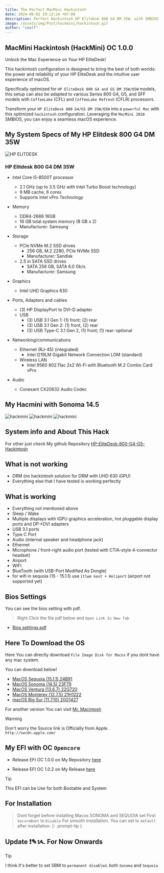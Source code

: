 ```yaml
---
title: The Perfect MacMini Hackintosh
date: 2024-06-02 19:13:24 +07:00
description: Perfect Hackintosh HP Elitdesk 800 G4 DM 35W, with SMBIOS MACMINI 2018
image: /assets/img/Post/hackmini/hackintosh.gif
author: "cmalf"
---
```


## MacMini Hackintosh (HackMini) OC 1.0.0

Unlock the Mac Experience on Your HP EliteDesk!

This hackintosh configuration is designed to bring the best of both worlds: the power and reliability of your HP EliteDesk and the intuitive user experience of macOS.

Specifically optimized for `HP EliteDesk 800 G4 and G5 DM 35W/65W` models, this setup can also be adapted to various Series 800 G4, G5, and SFF models with `CoffeeLake` (CFL) and `CoffeeLake Refresh` (CFLR) processors.

Transform your `HP EliteDesk 800 G4/G5 DM 35W/65W` into a `powerful Mac` with this optimized `hackintosh` configuration. Leveraging the `MacMini 2018` SMBIOS, you can enjoy a seamless macOS experience.

## My System Specs of My HP Elitdesk 800 G4 DM 35W

![HP ELITDESK](https://support.hp.com/wcc-assets/document/images/695/c06047206.png)
### HP Elitdesk 800 G4 DM 35W 

- Intel Core i5-8500T processor
    - 2.1 GHz (up to 3.5 GHz with Intel Turbo Boost technology)
    - 9 MB cache, 6 cores
    - Supports Intel vPro Technology

- Memory
    - DDR4-2666 16GB 
    - 16 GB total system memory (8 GB x 2)
    - Manufacturer:	Samsung

- Storage
    - PCIe NVMe M.2 SSD drives
        - 256 GB, M.2 2280, PCIe NVMe SSD
        - Manufacturer:	Sandisk
    - 2.5 in SATA SSD drives
        - SATA 256 GB, SATA 6.0 Gb/s
        - Manufacturer:	Samsung

- Graphics
    - Intel UHD Graphics 630

- Ports, Adapters and cables
    - (3) HP DisplayPort to DVI-D adapter
    - USB
        - (3) USB 3.1 Gen 1: (1) front; (2) rear
        - (3) USB 3.1 Gen 2: (1) front, (2) rear
        - (3) USB Type-C 3.1 Gen 2, (1) front; (1) rear: optional
- Networking/communications
    - Ethernet (RJ-45) (integrated)
        - Intel I219LM Gigabit Network Connection LOM (standard)
    - Wireless LAN
        - Intel 9560 802.11ac 2x2 Wi-Fi with Bluetooth M.2 Combo Card vPro
- Audio
    - Conexant CX20632 Audio Codec

## My Hacmini with Sonoma 14.5

![hackmini](/assets/img/Post/hackmini/hackmini.png)
![hackmini](/assets/img/Post/hackmini/hackmini1.png)
![hackmini](/assets/img/Post/hackmini/hackmini2.png)


## System info and About This Hack

For other just check My github Repository [HP-EliteDesk-800-G4-G5-Hackintosh](https://github.com/cmalf/HP-EliteDesk-800-G4-G5-Hackintosh)


## What is not working

- DRM (no hackintosh solution for DRM with UHD 630 iGPU)
- Everything else that I have tested is working perfectly

## What is working

- Everything not mentioned above
- Sleep / Wake
- Multiple displays with IGPU graphics acceleration, hot pluggable display ports and DP->DVI adapters
- USB 3.1 ports
- Type C Port
- Audio (internal speaker and headphone jack)
- Ethernet
- Microphone / front-right audio port (tested with CTIA-style 4-connector headset)
- Airport 
- WIFI 
- BlueTooth (with USB-Port Modified As Dongle)
- for wifi in sequoia (15 - 15.1.1) use `itlwm kext + Heliport` (airport not supported yet)

## Bios Settings

You can see the bios setting with pdf.
> Right Click the file pdf below and `Open Link In New Tab`

- [Bios settings.pdf](/assets/img/Post/HP-EliteDesk-800-G4-Mini-BIOS-Configuration.pdf)


## Here To Download the OS

 Here You can directly download `File Image Disk for Macos`
 if you dont have any mac system.

  You can download below!
- [MacOS Sequoia (15.1.1) 24B91](https://swcdn.apple.com/content/downloads/21/19/072-30111-A_4V7Y0VVH1Q/ie1hmy1uaj094z769s4zqmdaojp2vk4dkj/InstallAssistant.pkg)
- [MacOS Sonoma (14.5) 23F79](https://swcdn.apple.com/content/downloads/32/06/062-01946-A_0PEP7JHIWA/1pfs4xh22555dj51fkep7w06s4eiezh21p/InstallAssistant.pkg)
- [MacOS Ventura (13.6.7) 22G720](https://swcdn.apple.com/content/downloads/46/31/052-96247-A_MLN9N00Y8W/dmml3up52hrsb01krjtczmdhexiruv1b5m/InstallAssistant.pkg)
- [MacOS Monterey (12.7.5) 21H1222](https://swcdn.apple.com/content/downloads/02/18/052-96238-A_V534Q7DYXO/lj721dkb4wvu0l3ucuhqfjk7i5uwq1s8tz/InstallAssistant.pkg)
- [macOS Big Sur (11.7.10) 20G1427 ](https://swcdn.apple.com/content/downloads/14/38/042-45246-A_NLFOFLCJFZ/jk992zbv98sdzz3rgc7mrccjl3l22ruk1c/InstallAssistant.pkg)

For another version You can visit [Mr. Macintosh](https://mrmacintosh.com/)

>[!WARNING]
> Don't worry the Source link is Officially from Apple. `http://swcdn.apple.com/`


## My EFI with OC `Opencore`

- Release EFI OC 1.0.0 on My Repository [here](https://github.com/caturmahdialfurqon/HP-Elitdesk-800-G4-G5-Hackintosh)

- Release EFI OC 1.0.2 on My Release [here](https://github.com/cmalf/HP-EliteDesk-800-G4-G5-Hackintosh/releases/tag/OC1.0.2-EFI-R001)

>[!TIP]
> This EFI can be Use for both Bootable and System

## For Installation

> Dont forget before installing Macos SONOMA and SEQUOIA set First `SecureBoot` to `Disable` For smooth Installation. You can set to `default` after installation.
{: .prompt-tip }

## Update ❗✎ᝰ. For Now Onwards

>[!TIP]
> I think it's better to set SBM to `permanent disabled`. both `Sonoma` and `Sequoia`